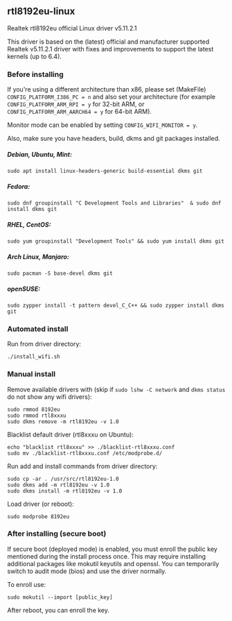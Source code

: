 ## rtl8192eu-linux
Realtek rtl8192eu official Linux driver v5.11.2.1

This driver is based on the (latest) official and manufacturer supported Realtek v5.11.2.1 driver with fixes and improvements to support the latest kernels (up to 6.4).

### Before installing

If you're using a different architecture than x86, please set (MakeFile) ```CONFIG_PLATFORM_I386_PC = n``` and also set your architecture (for example ```CONFIG_PLATFORM_ARM_RPI = y``` for 32-bit ARM, or ```CONFIG_PLATFORM_ARM_AARCH64 = y``` for 64-bit ARM).

Monitor mode can be enabled by setting ```CONFIG_WIFI_MONITOR = y```.

Also, make sure you have headers, build, dkms and git packages installed. 

##### Debian, Ubuntu, Mint:

```sudo apt install linux-headers-generic build-essential dkms git```

##### Fedora:

```sudo dnf groupinstall "C Development Tools and Libraries"  & sudo dnf install dkms git```

##### RHEL, CentOS:

```sudo yum groupinstall "Development Tools" && sudo yum install dkms git```

##### Arch Linux, Manjaro:

```sudo pacman -S base-devel dkms git```

##### openSUSE:

```sudo zypper install -t pattern devel_C_C++ && sudo zypper install dkms git```

### Automated install 

Run from driver directory:
```
./install_wifi.sh
```

### Manual install

Remove available drivers with (skip if `sudo lshw -C network` and `dkms status` do not show any wifi drivers):

```
sudo rmmod 8192eu
sudo rmmod rtl8xxxu
sudo dkms remove -m rtl8192eu -v 1.0
```

Blacklist default driver (rtl8xxxu on Ubuntu):

```
echo "blacklist rtl8xxxu" >> ./blacklist-rtl8xxxu.conf
sudo mv ./blacklist-rtl8xxxu.conf /etc/modprobe.d/
```

Run add and install commands from driver directory:

```
sudo cp -ar . /usr/src/rtl8192eu-1.0
sudo dkms add -m rtl8192eu -v 1.0
sudo dkms install -m rtl8192eu -v 1.0
```

Load driver (or reboot):
```
sudo modprobe 8192eu
```

### After installing (secure boot)

If secure boot (deployed mode) is enabled, you must enroll the public key mentioned during the install process once. This may require installing additional packages like mokutil keyutils and openssl. You can temporarily switch to audit mode (bios) and use the driver normally.

To enroll use:
```
sudo mokutil --import [public_key]
```
After reboot, you can enroll the key.
